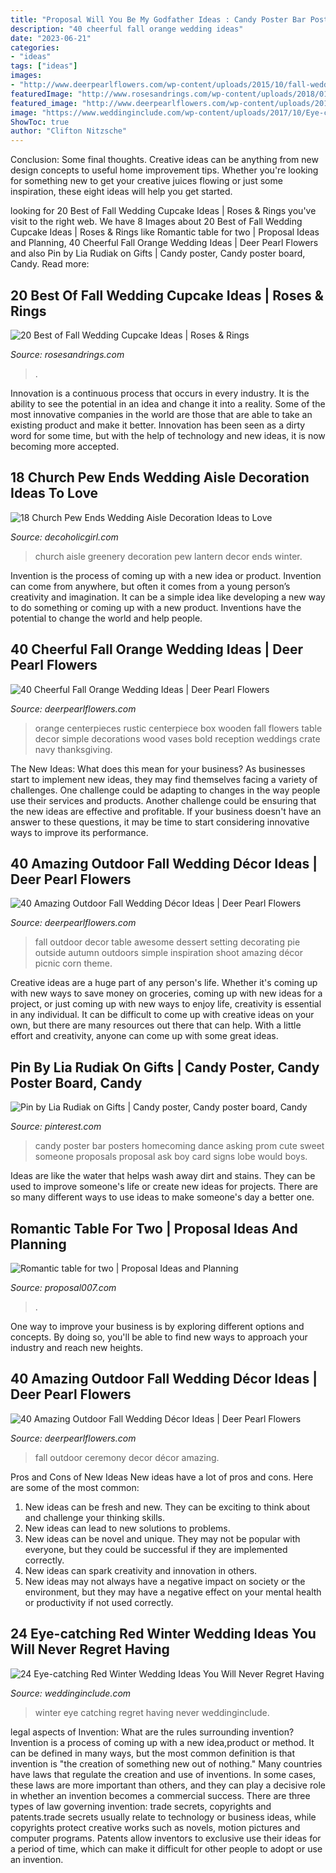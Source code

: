 ```yaml
---
title: "Proposal Will You Be My Godfather Ideas : Candy Poster Bar Posters Homecoming Dance Asking Prom Cute Sweet Someone Proposals Proposal Ask Boy Card Signs Lobe Would Boys"
description: "40 cheerful fall orange wedding ideas"
date: "2023-06-21"
categories:
- "ideas"
tags: ["ideas"]
images:
- "http://www.deerpearlflowers.com/wp-content/uploads/2015/10/fall-wedding-ceremony-ideas.jpg"
featuredImage: "http://www.rosesandrings.com/wp-content/uploads/2018/01/rustic-wedding-cupcake-ideas-20-e1577027508723.jpg"
featured_image: "http://www.deerpearlflowers.com/wp-content/uploads/2016/08/rustic-orange-fall-wedding-centerpieces.jpg"
image: "https://www.weddinginclude.com/wp-content/uploads/2017/10/Eye-catching-Red-Winter-Wedding-Ideas-You-Will-Never-Regret-Having-015-1.jpg"
ShowToc: true
author: "Clifton Nitzsche"
---
```



Conclusion: Some final thoughts.
Creative ideas can be anything from new design concepts to useful home improvement tips. Whether you're looking for something new to get your creative juices flowing or just some inspiration, these eight ideas will help you get started.

	

		
looking for 20 Best of Fall Wedding Cupcake Ideas | Roses &amp; Rings you've visit to the right web. We have 8 Images about 20 Best of Fall Wedding Cupcake Ideas | Roses &amp; Rings like Romantic table for two | Proposal Ideas and Planning, 40 Cheerful Fall Orange Wedding Ideas | Deer Pearl Flowers and also Pin by Lia Rudiak on Gifts | Candy poster, Candy poster board, Candy. Read more:
		
    
## 20 Best Of Fall Wedding Cupcake Ideas | Roses &amp; Rings

<img loading=lazy src="http://www.rosesandrings.com/wp-content/uploads/2018/01/rustic-wedding-cupcake-ideas-20-e1577027508723.jpg" onerror="this.onerror=null;this.src='https://tse1.mm.bing.net/th?id=OIP.sn4JbgVu1xbB2XCz4SSEhgHaLH&amp;pid=15.1';" alt="20 Best of Fall Wedding Cupcake Ideas | Roses &amp; Rings">

_Source: rosesandrings.com_

>. 

	

Innovation is a continuous process that occurs in every industry. It is the ability to see the potential in an idea and change it into a reality. Some of the most innovative companies in the world are those that are able to take an existing product and make it better. Innovation has been seen as a dirty word for some time, but with the help of technology and new ideas, it is now becoming more accepted.

    
## 18 Church Pew Ends Wedding Aisle Decoration Ideas To Love

<img loading=lazy src="https://decoholicgirl.com/wp-content/uploads/2019/02/greenery-and-lantern-church-wedding-aisle.jpg" onerror="this.onerror=null;this.src='https://tse2.mm.bing.net/th?id=OIP.PKYXFzF7GuRv3r00l90pZwHaLH&amp;pid=15.1';" alt="18 Church Pew Ends Wedding Aisle Decoration Ideas to Love">

_Source: decoholicgirl.com_

>church aisle greenery decoration pew lantern decor ends winter. 

	

Invention is the process of coming up with a new idea or product. Invention can come from anywhere, but often it comes from a young person’s creativity and imagination. It can be a simple idea like developing a new way to do something or coming up with a new product. Inventions have the potential to change the world and help people.

    
## 40 Cheerful Fall Orange Wedding Ideas | Deer Pearl Flowers

<img loading=lazy src="http://www.deerpearlflowers.com/wp-content/uploads/2016/08/rustic-orange-fall-wedding-centerpieces.jpg" onerror="this.onerror=null;this.src='https://tse1.mm.bing.net/th?id=OIP.9Ar-f8ANldVV5nYEZtG6AAHaLH&amp;pid=15.1';" alt="40 Cheerful Fall Orange Wedding Ideas | Deer Pearl Flowers">

_Source: deerpearlflowers.com_

>orange centerpieces rustic centerpiece box wooden fall flowers table decor simple decorations wood vases bold reception weddings crate navy thanksgiving. 

	

The New Ideas: What does this mean for your business?
As businesses start to implement new ideas, they may find themselves facing a variety of challenges. One challenge could be adapting to changes in the way people use their services and products. Another challenge could be ensuring that the new ideas are effective and profitable. If your business doesn't have an answer to these questions, it may be time to start considering innovative ways to improve its performance.

    
## 40 Amazing Outdoor Fall Wedding Décor Ideas | Deer Pearl Flowers

<img loading=lazy src="http://www.deerpearlflowers.com/wp-content/uploads/2015/10/outdoor-fall-wedding-dessert-table-setting-ideas.jpg" onerror="this.onerror=null;this.src='https://tse2.mm.bing.net/th?id=OIP.ITanCsZPufsgXuBPwcKP3gHaLH&amp;pid=15.1';" alt="40 Amazing Outdoor Fall Wedding Décor Ideas | Deer Pearl Flowers">

_Source: deerpearlflowers.com_

>fall outdoor decor table awesome dessert setting decorating pie outside autumn outdoors simple inspiration shoot amazing décor picnic corn theme. 

	

Creative ideas are a huge part of any person's life. Whether it's coming up with new ways to save money on groceries, coming up with new ideas for a project, or just coming up with new ways to enjoy life, creativity is essential in any individual. It can be difficult to come up with creative ideas on your own, but there are many resources out there that can help. With a little effort and creativity, anyone can come up with some great ideas.

    
## Pin By Lia Rudiak On Gifts | Candy Poster, Candy Poster Board, Candy

<img loading=lazy src="https://i.pinimg.com/736x/c5/42/57/c54257739c6c8261ffefc7de17f98d0e--dance-posters-homecoming-ideas.jpg" onerror="this.onerror=null;this.src='https://tse3.mm.bing.net/th?id=OIP.gcKnlnvrLx2B4AFz5QMriwHaJ3&amp;pid=15.1';" alt="Pin by Lia Rudiak on Gifts | Candy poster, Candy poster board, Candy">

_Source: pinterest.com_

>candy poster bar posters homecoming dance asking prom cute sweet someone proposals proposal ask boy card signs lobe would boys. 

	

Ideas are like the water that helps wash away dirt and stains. They can be used to improve someone's life or create new ideas for projects. There are so many different ways to use ideas to make someone's day a better one.

    
## Romantic Table For Two | Proposal Ideas And Planning

<img loading=lazy src="https://proposal007.com/wp-content/uploads/2020/06/DPC05446.jpg" onerror="this.onerror=null;this.src='https://tse2.mm.bing.net/th?id=OIP.KhNc1NuoZHlNl4NVFr0vEgHaLG&amp;pid=15.1';" alt="Romantic table for two | Proposal Ideas and Planning">

_Source: proposal007.com_

>. 

	

One way to improve your business is by exploring different options and concepts. By doing so, you'll be able to find new ways to approach your industry and reach new heights.

    
## 40 Amazing Outdoor Fall Wedding Décor Ideas | Deer Pearl Flowers

<img loading=lazy src="http://www.deerpearlflowers.com/wp-content/uploads/2015/10/fall-wedding-ceremony-ideas.jpg" onerror="this.onerror=null;this.src='https://tse4.mm.bing.net/th?id=OIP.myLdyjm5zmHJv6fQurysUQHaKD&amp;pid=15.1';" alt="40 Amazing Outdoor Fall Wedding Décor Ideas | Deer Pearl Flowers">

_Source: deerpearlflowers.com_

>fall outdoor ceremony decor décor amazing. 

	

Pros and Cons of New Ideas
New ideas have a lot of pros and cons. Here are some of the most common:
1. New ideas can be fresh and new. They can be exciting to think about and challenge your thinking skills.
2. New ideas can lead to new solutions to problems.
3. New ideas can be novel and unique. They may not be popular with everyone, but they could be successful if they are implemented correctly.
4. New ideas can spark creativity and innovation in others.
5. New ideas may not always have a negative impact on society or the environment, but they may have a negative effect on your mental health or productivity if not used correctly.

    
## 24 Eye-catching Red Winter Wedding Ideas You Will Never Regret Having

<img loading=lazy src="https://www.weddinginclude.com/wp-content/uploads/2017/10/Eye-catching-Red-Winter-Wedding-Ideas-You-Will-Never-Regret-Having-015-1.jpg" onerror="this.onerror=null;this.src='https://tse3.mm.bing.net/th?id=OIP.ALJfiFoDszDoz_xHU0jE2AHaLG&amp;pid=15.1';" alt="24 Eye-catching Red Winter Wedding Ideas You Will Never Regret Having">

_Source: weddinginclude.com_

>winter eye catching regret having never weddinginclude. 

	

legal aspects of Invention: What are the rules surrounding invention?
Invention is a process of coming up with a new idea,product or method. It can be defined in many ways, but the most common definition is that invention is "the creation of something new out of nothing." Many countries have laws that regulate the creation and use of inventions. In some cases, these laws are more important than others, and they can play a decisive role in whether an invention becomes a commercial success.
There are three types of law governing invention: trade secrets, copyrights and patents.trade secrets usually relate to technology or business ideas, while copyrights protect creative works such as novels, motion pictures and computer programs. Patents allow inventors to exclusive use their ideas for a period of time, which can make it difficult for other people to adopt or use an invention.


